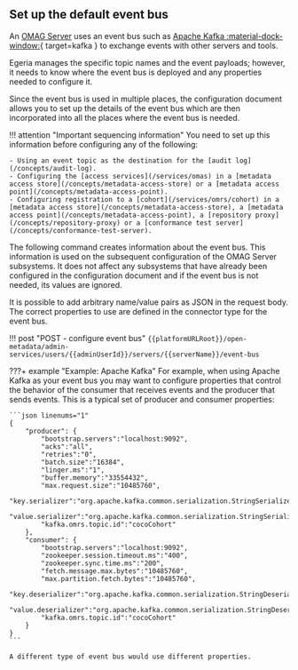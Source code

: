 <!-- SPDX-License-Identifier: CC-BY-4.0 -->
<!-- Copyright Contributors to the Egeria project. -->

## Set up the default event bus

An [OMAG Server](/concepts/omag-server) uses an event bus such as [Apache Kafka :material-dock-window:](https://kafka.apache.org){ target=kafka } to exchange events with other servers and tools.

Egeria manages the specific topic names and the event payloads; however, it needs to know where the event bus is deployed and any properties needed to configure it.

Since the event bus is used in multiple places, the configuration document allows you to set up the details of the event bus which are then incorporated into all the places where the event bus is needed.

!!! attention "Important sequencing information"
    You need to set up this information before configuring any of the following:

    - Using an event topic as the destination for the [audit log](/concepts/audit-log).
    - Configuring the [access services](/services/omas) in a [metadata access store](/concepts/metadata-access-store) or a [metadata access point](/concepts/metadata-access-point).
    - Configuring registration to a [cohort](/services/omrs/cohort) in a [metadata access store](/concepts/metadata-access-store), a [metadata access point](/concepts/metadata-access-point), a [repository proxy](/concepts/repository-proxy) or a [conformance test server](/concepts/conformance-test-server).

The following command creates information about the event bus. This information is used on the subsequent configuration of the OMAG Server subsystems. It does not affect any subsystems that have already been configured in the configuration document and if the event bus is not needed, its values are ignored.

It is possible to add arbitrary name/value pairs as JSON in the request body. The correct properties to use are defined in the connector type for the event bus.

!!! post "POST - configure event bus"
    ```
    {{platformURLRoot}}/open-metadata/admin-services/users/{{adminUserId}}/servers/{{serverName}}/event-bus
    ```

???+ example "Example: Apache Kafka"
    For example, when using Apache Kafka as your event bus you may want to configure properties that control the behavior of the consumer that receives events and the producer that sends events. This is a typical set of producer and consumer properties:

    ```json linenums="1"
    {
    	"producer": {
    		"bootstrap.servers":"localhost:9092",
    		"acks":"all",
    		"retries":"0",
    		"batch.size":"16384",
    		"linger.ms":"1",
    		"buffer.memory":"33554432",
    		"max.request.size":"10485760",
    		"key.serializer":"org.apache.kafka.common.serialization.StringSerializer",
    		"value.serializer":"org.apache.kafka.common.serialization.StringSerializer",
    		"kafka.omrs.topic.id":"cocoCohort"
    	},
    	"consumer": {
       		"bootstrap.servers":"localhost:9092",
       		"zookeeper.session.timeout.ms":"400",
       		"zookeeper.sync.time.ms":"200",
       		"fetch.message.max.bytes":"10485760",
       		"max.partition.fetch.bytes":"10485760",
       		"key.deserializer":"org.apache.kafka.common.serialization.StringDeserializer",
       		"value.deserializer":"org.apache.kafka.common.serialization.StringDeserializer",
       		"kafka.omrs.topic.id":"cocoCohort"
    	}
    }
    ```

    A different type of event bus would use different properties.
